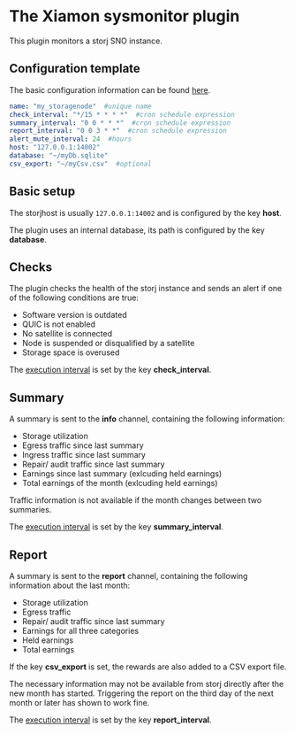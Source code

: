 # The Xiamon sysmonitor plugin

This plugin monitors a storj SNO instance.

## **Configuration template**

The basic configuration information can be found [here](../config_basics.md).

```yaml
name: "my_storagenode"  #unique name
check_interval: "*/15 * * * *"  #cron schedule expression
summary_interval: "0 0 * * *"  #cron schedule expression
report_interval: "0 0 3 * *"  #cron schedule expression
alert_mute_interval: 24  #hours
host: "127.0.0.1:14002"
database: "~/myDb.sqlite"
csv_export: "~/myCsv.csv"  #optional
```

## **Basic setup**

The storjhost is usually `127.0.0.1:14002` and is configured by the key **host**.

The plugin uses an internal database, its path is configured by the key **database**.

## **Checks**

The plugin checks the health of the storj instance and sends an alert if one of the following conditions are true:

- Software version is outdated
- QUIC is not enabled
- No satellite is connected
- Node is suspended or disqualified by a satellite
- Storage space is overused

The [execution interval](../config_basics.md) is set by the key **check_interval**.

## **Summary**

A summary is sent to the **info** channel, containing the following information:

- Storage utilization
- Egress traffic since last summary
- Ingress traffic since last summary
- Repair/ audit traffic since last summary
- Earnings since last summary (exlcuding held earnings)
- Total earnings of the month (exlcuding held earnings)

Traffic information is not available if the month changes between two summaries.

The [execution interval](../config_basics.md) is set by the key **summary_interval**.

## **Report**

A summary is sent to the **report** channel, containing the following information about the last month:

- Storage utilization
- Egress traffic
- Repair/ audit traffic since last summary
- Earnings for all three categories
- Held earnings
- Total earnings

If the key **csv_export** is set, the rewards are also added to a CSV export file.

The necessary information may not be available from storj directly after the new month has started. Triggering the report on the third day of the next month or later has shown to work fine.

The [execution interval](../config_basics.md) is set by the key **report_interval**.